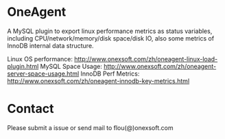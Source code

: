 # OneAgent

A MySQL plugin to export linux performance metrics as status variables, including CPU/network/memory/disk space/disk IO, also some metrics of InnoDB internal data structure.


Linux OS performance: http://www.onexsoft.com/zh/oneagent-linux-load-plugin.html
MySQL Space Usage: http://www.onexsoft.com/zh/oneagent-server-space-usage.html
InnoDB Perf Metrics: http://www.onexsoft.com/zh/oneagent-innodb-key-metrics.html


# Contact

Please submit a issue or send mail to flou(@)onexsoft.com
